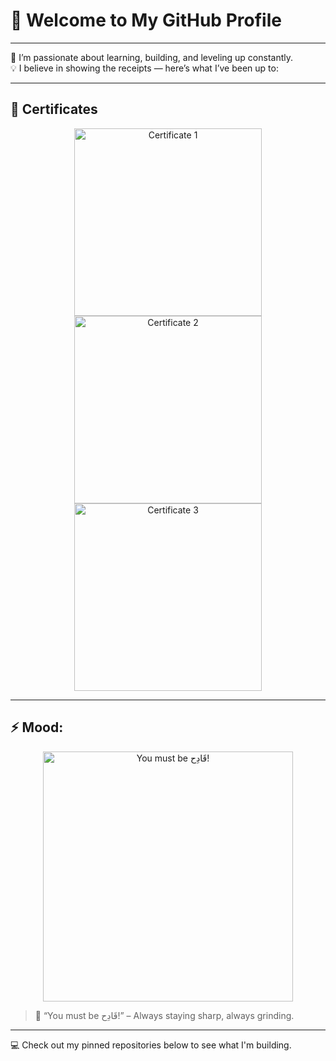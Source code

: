 # 👋 Welcome to My GitHub Profile

---

🎯 I’m passionate about learning, building, and leveling up constantly.  
💡 I believe in showing the receipts — here’s what I’ve been up to:

---

## 📜 Certificates

<p align="center">
  <img src="https://github.com/user-attachments/assets/d2936391-77dd-4710-af92-4678bc14d27f" alt="Certificate 1" width="300"/>
  <img src="https://github.com/user-attachments/assets/a607bb6c-99de-4438-9c1c-30048c2b0f5e" alt="Certificate 2" width="300"/>
  <img src="https://github.com/user-attachments/assets/2e1657be-b170-437b-b893-8024c02d052d" alt="Certificate 3" width="300"/>
</p>

---

## ⚡️ Mood:

<p align="center">
  <img src="https://github.com/user-attachments/assets/5d541227-1c6a-40ec-8486-6d044b039bb5" alt="You must be قَادِح!" width="400"/>
</p>

> 💬 “You must be قَادِح!” – Always staying sharp, always grinding.

---

💻 Check out my pinned repositories below to see what I'm building.
